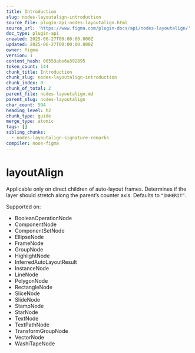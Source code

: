 ```yaml
---
title: Introduction
slug: nodes-layoutalign-introduction
source_file: plugin-api-nodes-layoutalign.html
source_url: 'https://www.figma.com/plugin-docs/api/nodes-layoutalign/'
doc_type: plugin-api
created: 2025-06-27T00:00:00.000Z
updated: 2025-06-27T00:00:00.000Z
owner: figma
version: 1
content_hash: 00553abe6a392895
token_count: 144
chunk_title: Introduction
chunk_slug: nodes-layoutalign-introduction
chunk_index: 0
chunk_of_total: 2
parent_file: nodes-layoutalign.md
parent_slug: nodes-layoutalign
char_count: 504
heading_level: h2
chunk_type: guide
merge_type: atomic
tags: []
sibling_chunks:
  - nodes-layoutalign-signature-remarks
compiler: noos-figma
---
```


# layoutAlign

Applicable only on direct children of auto-layout frames. Determines if the layer should stretch along the parent’s counter axis. Defaults to `“INHERIT”`.

 Supported on:

- BooleanOperationNode
- ComponentNode
- ComponentSetNode
- EllipseNode
- FrameNode
- GroupNode
- HighlightNode
- InferredAutoLayoutResult
- InstanceNode
- LineNode
- PolygonNode
- RectangleNode
- SliceNode
- SlideNode
- StampNode
- StarNode
- TextNode
- TextPathNode
- TransformGroupNode
- VectorNode
- WashiTapeNode
